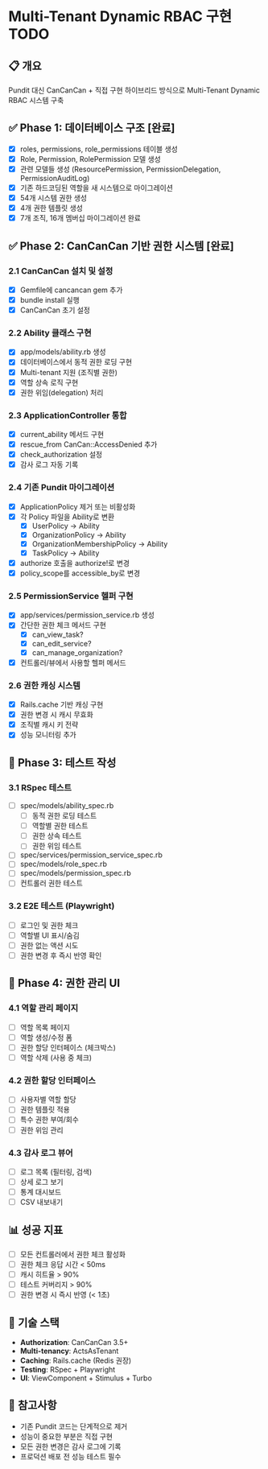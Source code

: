 # Multi-Tenant Dynamic RBAC 구현 TODO

## 📋 개요
Pundit 대신 CanCanCan + 직접 구현 하이브리드 방식으로 Multi-Tenant Dynamic RBAC 시스템 구축

## ✅ Phase 1: 데이터베이스 구조 [완료]
- [x] roles, permissions, role_permissions 테이블 생성
- [x] Role, Permission, RolePermission 모델 생성
- [x] 관련 모델들 생성 (ResourcePermission, PermissionDelegation, PermissionAuditLog)
- [x] 기존 하드코딩된 역할을 새 시스템으로 마이그레이션
- [x] 54개 시스템 권한 생성
- [x] 4개 권한 템플릿 생성
- [x] 7개 조직, 16개 멤버십 마이그레이션 완료

## ✅ Phase 2: CanCanCan 기반 권한 시스템 [완료]

### 2.1 CanCanCan 설치 및 설정
- [x] Gemfile에 cancancan gem 추가
- [x] bundle install 실행
- [x] CanCanCan 초기 설정

### 2.2 Ability 클래스 구현
- [x] app/models/ability.rb 생성
- [x] 데이터베이스에서 동적 권한 로딩 구현
- [x] Multi-tenant 지원 (조직별 권한)
- [x] 역할 상속 로직 구현
- [x] 권한 위임(delegation) 처리

### 2.3 ApplicationController 통합
- [x] current_ability 메서드 구현
- [x] rescue_from CanCan::AccessDenied 추가
- [x] check_authorization 설정
- [x] 감사 로그 자동 기록

### 2.4 기존 Pundit 마이그레이션
- [x] ApplicationPolicy 제거 또는 비활성화
- [x] 각 Policy 파일을 Ability로 변환
  - [x] UserPolicy → Ability
  - [x] OrganizationPolicy → Ability
  - [x] OrganizationMembershipPolicy → Ability
  - [x] TaskPolicy → Ability
- [x] authorize 호출을 authorize!로 변경
- [x] policy_scope를 accessible_by로 변경

### 2.5 PermissionService 헬퍼 구현
- [x] app/services/permission_service.rb 생성
- [x] 간단한 권한 체크 메서드 구현
  - [x] can_view_task?
  - [x] can_edit_service?
  - [x] can_manage_organization?
- [x] 컨트롤러/뷰에서 사용할 헬퍼 메서드

### 2.6 권한 캐싱 시스템
- [x] Rails.cache 기반 캐싱 구현
- [x] 권한 변경 시 캐시 무효화
- [x] 조직별 캐시 키 전략
- [x] 성능 모니터링 추가

## 🧪 Phase 3: 테스트 작성

### 3.1 RSpec 테스트
- [ ] spec/models/ability_spec.rb
  - [ ] 동적 권한 로딩 테스트
  - [ ] 역할별 권한 테스트
  - [ ] 권한 상속 테스트
  - [ ] 권한 위임 테스트
- [ ] spec/services/permission_service_spec.rb
- [ ] spec/models/role_spec.rb
- [ ] spec/models/permission_spec.rb
- [ ] 컨트롤러 권한 테스트

### 3.2 E2E 테스트 (Playwright)
- [ ] 로그인 및 권한 체크
- [ ] 역할별 UI 표시/숨김
- [ ] 권한 없는 액션 시도
- [ ] 권한 변경 후 즉시 반영 확인

## 🎨 Phase 4: 권한 관리 UI

### 4.1 역할 관리 페이지
- [ ] 역할 목록 페이지
- [ ] 역할 생성/수정 폼
- [ ] 권한 할당 인터페이스 (체크박스)
- [ ] 역할 삭제 (사용 중 체크)

### 4.2 권한 할당 인터페이스
- [ ] 사용자별 역할 할당
- [ ] 권한 템플릿 적용
- [ ] 특수 권한 부여/회수
- [ ] 권한 위임 관리

### 4.3 감사 로그 뷰어
- [ ] 로그 목록 (필터링, 검색)
- [ ] 상세 로그 보기
- [ ] 통계 대시보드
- [ ] CSV 내보내기

## 📊 성공 지표
- [ ] 모든 컨트롤러에서 권한 체크 활성화
- [ ] 권한 체크 응답 시간 < 50ms
- [ ] 캐시 히트율 > 90%
- [ ] 테스트 커버리지 > 90%
- [ ] 권한 변경 시 즉시 반영 (< 1초)

## 🔧 기술 스택
- **Authorization**: CanCanCan 3.5+
- **Multi-tenancy**: ActsAsTenant
- **Caching**: Rails.cache (Redis 권장)
- **Testing**: RSpec + Playwright
- **UI**: ViewComponent + Stimulus + Turbo

## 📝 참고사항
- 기존 Pundit 코드는 단계적으로 제거
- 성능이 중요한 부분은 직접 구현
- 모든 권한 변경은 감사 로그에 기록
- 프로덕션 배포 전 성능 테스트 필수